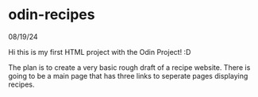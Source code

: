 # odin-recipes
08/19/24

Hi this is my first HTML project with the Odin Project! :D

The plan is to create a very basic rough draft of a recipe website. There is going to be a main page that has three links to seperate pages displaying recipes. 
